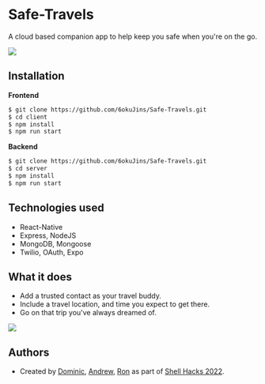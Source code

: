 # Safe-Travels

A cloud based companion app to help keep you safe when you're on the go.

![](https://user-images.githubusercontent.com/67345874/189519289-38cc05dd-4da9-4ea1-b0ec-71181912ba36.gif)

## Installation

**Frontend**

```bash
$ git clone https://github.com/6okuJins/Safe-Travels.git
$ cd client
$ npm install
$ npm run start
```


**Backend**

```bash
$ git clone https://github.com/6okuJins/Safe-Travels.git
$ cd server
$ npm install
$ npm run start
```

## Technologies used

- React-Native
- Express, NodeJS
- MongoDB, Mongoose
- Twilio, OAuth, Expo

## What it does

- Add a trusted contact as your travel buddy.
- Include a travel location, and time you expect to get there.
- Go on that trip you've always dreamed of. 

![](https://user-images.githubusercontent.com/67345874/189517623-7ebcacae-7f9f-41da-b296-76a5a58153b7.png)

## Authors

- Created by [Dominic](https://github.com/6okuJins), [Andrew](https://github.com/andrewratac), [Ron](https://github.com/ronald-luo) as part of [Shell Hacks 2022](https://devpost.com/software/safe-travels-304vxo).
